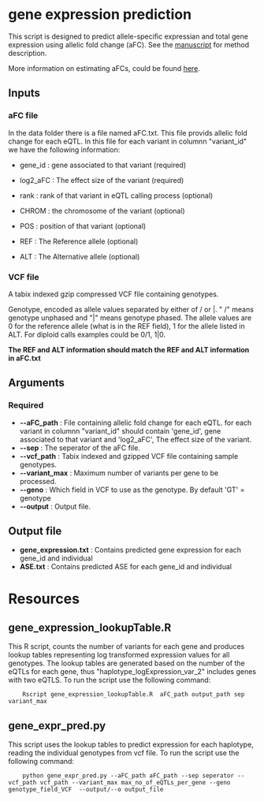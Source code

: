 # gene expression prediction
This script is designed to predict allele-specific expressian and total gene expression using allelic fold change (aFC). See the [manuscript](https://genome.cshlp.org/content/27/11/1872.short) for method description.

More information on estimating aFCs, could be found [here](https://github.com/wickdChromosome/aFC-n). 

## Inputs

### aFC file
In the data folder there is a file named aFC.txt. This file provids allelic fold change for each eQTL. In this file for each variant in columnn "variant_id" we have the following information:

- gene_id : gene associated to that variant (required)

- log2_aFC : The effect size of the variant (required)

- rank : rank of that variant in eQTL calling process (optional)

- CHROM : the chromosome of the variant (optional)

- POS : position of that variant (optional)

- REF : The Reference allele (optional)

- ALT : The Alternative allele (optional)

### VCF file

A tabix indexed gzip compressed VCF file containing genotypes.

Genotype, encoded as allele values separated by either of / or |. " /" means genotype unphased and "|" means genotype phased. The allele values are 0 for the reference allele (what is in the REF  field), 1 for the allele listed in ALT. For diploid calls examples could be 0/1, 1|0.

**The REF and ALT information should match the REF and ALT information in aFC.txt**

## Arguments

### Required

- **--aFC_path** : File containing allelic fold change for each eQTL. for each variant in columnn "variant_id" should contain 'gene_id', gene associated to that variant and 'log2_aFC', The effect size of the variant. 
- **--sep** : The seperator of the aFC file.
- **--vcf_path** : Tabix indexed and gzipped VCF file containing sample genotypes.
- **--variant_max** : Maximum number of variants per gene to be processed.
- **--geno** : Which field in VCF to use as the genotype. By default 'GT' = genotype
- **--output** : Output file.

## Output file

- **gene_expression.txt** : Contains predicted gene expression for each gene_id and individual
- **ASE.txt** : Contains predicted ASE for each gene_id and individual

# Resources

## gene_expression_lookupTable.R

This R script, counts the number of variants for each gene and produces lookup tables representing log transformed expression values for all genotypes. The lookup tables are generated based on the number of the eQTLs for each gene, thus "haplotype_logExpression_var_2" includes genes with two eQTLS. To run the script use the following command:

```Shell
    Rscript gene_expression_lookupTable.R  aFC_path output_path sep variant_max
```    
## gene_expr_pred.py
This script uses the lookup tables to predict expression for each haplotype, reading the individual genotypes from vcf file. To run the script use the following command:

```Shell
    python gene_expr_pred.py --aFC_path aFC_path --sep seperator --vcf_path vcf_path --variant_max max_no_of_eQTLs_per_gene --geno genotype_field_VCF  --output/--o output_file
``` 






